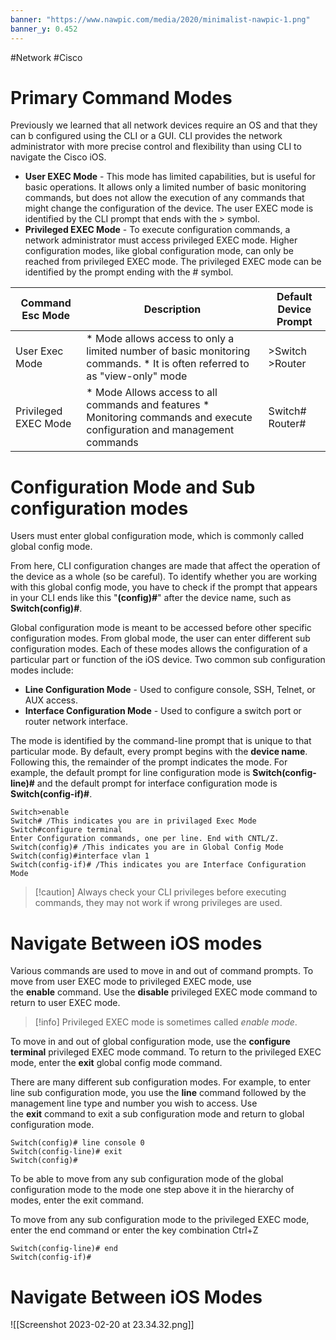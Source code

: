 ```yaml
---
banner: "https://www.nawpic.com/media/2020/minimalist-nawpic-1.png"
banner_y: 0.452
---
```


#Network #Cisco 

# Primary Command Modes

Previously we learned that all network devices require an OS and that they can b configured using the CLI or a GUI. CLI provides the network administrator with more precise control and flexibility than using CLI to navigate the Cisco iOS.

-   **User EXEC Mode** - This mode has limited capabilities, but is useful for basic operations. It allows only a limited number of basic monitoring commands, but does not allow the execution of any commands that might change the configuration of the device. The user EXEC mode is identified by the CLI prompt that ends with the > symbol.
-   **Privileged EXEC Mode** - To execute configuration commands, a network administrator must access privileged EXEC mode. Higher configuration modes, like global configuration mode, can only be reached from privileged EXEC mode. The privileged EXEC mode can be identified by the prompt ending with the # symbol.

| Command Esc Mode     | Description                                                                                                               | Default Device Prompt |
| -------------------- | ------------------------------------------------------------------------------------------------------------------------- | --------------------- |
| User Exec Mode       | * Mode allows access to only a limited number of basic monitoring commands. * It is often referred to as "view-only" mode | >Switch >Router         |
| Privileged EXEC Mode | * Mode Allows access to all commands and features * Monitoring commands and execute configuration and management commands | Switch# Router#                      |

# Configuration Mode and Sub configuration modes

Users must enter global configuration mode, which is commonly called global config mode.

From here, CLI configuration changes are made that affect the operation of the device as a whole (so be careful). To identify whether you are working with this global config mode, you have to check if the prompt that appears in your CLI ends like this "**(config)#**" after the device name, such as **Switch(config)#**. 

Global configuration mode is meant to be accessed before other specific configuration modes. From global mode, the user can enter different sub configuration modes. Each of these modes allows the configuration of a particular part or function of the iOS device. Two common sub configuration modes include:

* **Line Configuration Mode** - Used to configure console, SSH, Telnet, or AUX access.
* **Interface Configuration Mode** - Used to configure a switch port or router network interface.

The mode is identified by the command-line prompt that is unique to that particular mode. By default, every prompt begins with the **device name**. Following this, the remainder of the prompt indicates the mode. For example, the default prompt for line configuration mode is **Switch(config-line)#** and the default prompt for interface configuration mode is **Switch(config-if)#**.

``` shell
Switch>enable
Switch# /This indicates you are in privilaged Exec Mode
Switch#configure terminal
Enter Configuration commands, one per line. End with CNTL/Z.
Switch(config)# /This indicates you are in Global Config Mode
Switch(config)#interface vlan 1
Switch(config-if)# /This indicates you are Interface Configuration Mode
```

> [!caution] Always check your CLI privileges before executing commands, they may not work if wrong privileges are used.

# Navigate Between iOS modes

Various commands are used to move in and out of command prompts. To move from user EXEC mode to privileged EXEC mode, use the **enable** command. Use the **disable** privileged EXEC mode command to return to user EXEC mode.

> [!info] Privileged EXEC mode is sometimes called _enable mode_.
> 

To move in and out of global configuration mode, use the **configure terminal** privileged EXEC mode command. To return to the privileged EXEC mode, enter the **exit** global config mode command.

There are many different sub configuration modes. For example, to enter line sub configuration mode, you use the **line** command followed by the management line type and number you wish to access. Use the **exit** command to exit a sub configuration mode and return to global configuration mode.

``` shell
Switch(config)# line console 0
Switch(config-line)# exit
Switch(config)#
```
To be able to move from any sub configuration mode of the global configuration mode to the mode one step above it in the hierarchy of modes, enter the exit command.

To move from any sub configuration mode to the privileged EXEC mode, enter the end command or enter the key combination Ctrl+Z

``` shell
Switch(config-line)# end 
Switch(config-if)# 
```


# Navigate Between iOS Modes







![[Screenshot 2023-02-20 at 23.34.32.png]]